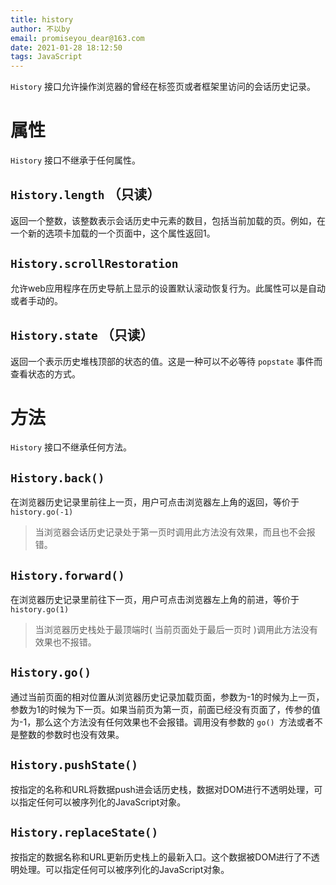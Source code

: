 ```yaml
---
title: history
author: 不以by
email: promiseyou_dear@163.com
date: 2021-01-28 18:12:50
tags: JavaScript
---
```


`History` 接口允许操作浏览器的曾经在标签页或者框架里访问的会话历史记录。

# 属性

`History` 接口不继承于任何属性。

## `History.length`      （只读）

返回一个整数，该整数表示会话历史中元素的数目，包括当前加载的页。例如，在一个新的选项卡加载的一个页面中，这个属性返回1。



## `History.scrollRestoration`

允许web应用程序在历史导航上显示的设置默认滚动恢复行为。此属性可以是自动或者手动的。



## `History.state`      （只读）

返回一个表示历史堆栈顶部的状态的值。这是一种可以不必等待 `popstate` 事件而查看状态的方式。



# 方法

`History` 接口不继承任何方法。

## `History.back()`

在浏览器历史记录里前往上一页，用户可点击浏览器左上角的返回，等价于 `history.go(-1)`

> 当浏览器会话历史记录处于第一页时调用此方法没有效果，而且也不会报错。

## `History.forward()`

在浏览器历史记录里前往下一页，用户可点击浏览器左上角的前进，等价于 `history.go(1)`

> 当浏览器历史栈处于最顶端时( 当前页面处于最后一页时 )调用此方法没有效果也不报错。

## `History.go()`

通过当前页面的相对位置从浏览器历史记录加载页面，参数为-1的时候为上一页，参数为1的时候为下一页。如果当前页为第一页，前面已经没有页面了，传参的值为-1，那么这个方法没有任何效果也不会报错。调用没有参数的 `go() `方法或者不是整数的参数时也没有效果。

## `History.pushState()`

按指定的名称和URL将数据push进会话历史栈，数据对DOM进行不透明处理，可以指定任何可以被序列化的JavaScript对象。

## `History.replaceState()`

按指定的数据名称和URL更新历史栈上的最新入口。这个数据被DOM进行了不透明处理。可以指定任何可以被序列化的JavaScript对象。